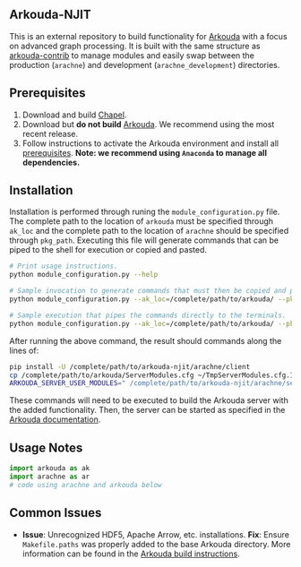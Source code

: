 ## Arkouda-NJIT
This is an external repository to build functionality for [Arkouda](https://github.com/Bears-R-Us/Arkouda) with a focus on advanced graph processing. It is built with the same structure as [arkouda-contrib](https://github.com/Bears-R-Us/arkouda-contrib) to manage modules and easily swap between the production (`arachne`) and development (`arachne_development`) directories.

## Prerequisites
1. Download and build [Chapel](https://chapel-lang.org/download.html).
2. Download but **do not build** [Arkouda](https://github.com/Bears-R-Us/arkouda). We recommend using the most recent release.
3. Follow instructions to activate the Arkouda environment and install all [prerequisites](https://github.com/Bears-R-Us/arkouda#prerequisites-toc). **Note: we recommend using `Anaconda` to manage all dependencies.** 

## Installation
Installation is performed through runing the `module_configuration.py` file. The complete path to the location of `arkouda` must be specified through `ak_loc` and the complete path to the location of `arachne` should be specified through `pkg_path`. Executing this file will generate commands that can be piped to the shell for execution or copied and pasted. 

```bash
# Print usage instructions.
python module_configuration.py --help

# Sample invocation to generate commands that must then be copied and pasted.
python module_configuration.py --ak_loc=/complete/path/to/arkouda/ --pkg_path=/complete/path/to/arkouda-njit/arachne/

# Sample execution that pipes the commands directly to the terminals.
python module_configuration.py --ak_loc=/complete/path/to/arkouda/ --pkg_path=/complete/path/to/arkouda-njit/arachne/ | bash
```

After running the above command, the result should commands along the lines of:
```bash
pip install -U /complete/path/to/arkouda-njit/arachne/client
cp /complete/path/to/arkouda/ServerModules.cfg ~/TmpServerModules.cfg.1683320760
ARKOUDA_SERVER_USER_MODULES=" /complete/path/to/arkouda-njit/arachne/server/BuildGraphMsg.chpl  /complete/path/to/arkouda-njit/arachne/server/PropertyGraphMsg.chpl  /complete/path/to/arkouda-njit/arachne/server/GraphInfoMsg.chpl  /complete/path/to/arkouda-njit/arachne/server/BFSMsg.chpl  /complete/path/to/arkouda-njit/arachne/server/TriCtrMsg.chpl  /complete/path/to/arkouda-njit/arachne/server/TriCntMsg.chpl  /complete/path/to/arkouda-njit/arachne/server/TrussMsg.chpl  /complete/path/to/arkouda-njit/arachne/server/CCMsg.chpl" ARKOUDA_CONFIG_FILE=~/TmpServerModules.cfg.1683320760 ARKOUDA_SKIP_CHECK_DEPS=true make -C /Users/alvaradoo/Research/arkouda
```

These commands will need to be executed to build the Arkouda server with the added functionality. Then, the server can be started as specified in the [Arkouda documentation](https://github.com/Bears-R-Us/arkouda#running-arkouda_server-toc).

## Usage Notes
```python
import arkouda as ak
import arachne as ar
# code using arachne and arkouda below
```

## Common Issues
* **Issue**: Unrecognized HDF5, Apache Arrow, etc. installations. 
  **Fix**: Ensure `Makefile.paths` was properly added to the base Arkouda directory. More information can be found in the [Arkouda build instructions](https://github.com/Bears-R-Us/arkouda#building-arkouda-toc).